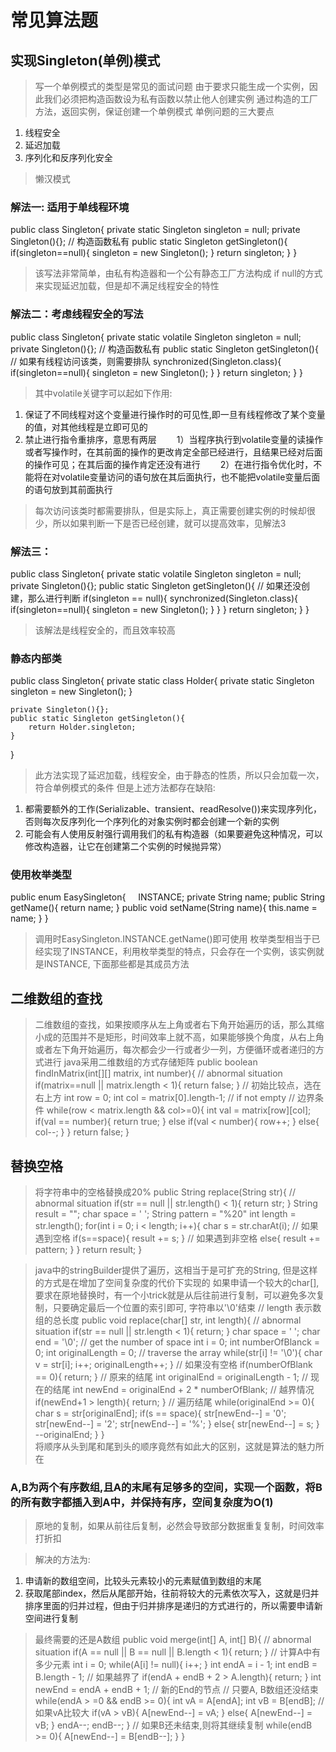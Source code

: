 # 常见算法题
## 实现Singleton(单例)模式
> 写一个单例模式的类型是常见的面试问题
> 由于要求只能生成一个实例，因此我们必须把构造函数设为私有函数以禁止他人创建实例
> 通过构造的工厂方法，返回实例，保证创建一个单例模式
> 单例问题的三大要点
1. 线程安全
2. 延迟加载
3. 序列化和反序列化安全
> 懒汉模式
### 解法一: 适用于单线程环境
>
public class Singleton{
    private static Singleton singleton = null;
    private Singleton(){}; // 构造函数私有
    public static Singleton getSingleton(){
        if(singleton==null){
            singleton = new Singleton();
        }
        return singleton;
    }
}

> 该写法非常简单，由私有构造器和一个公有静态工厂方法构成
if null的方式来实现延迟加载，但是却不满足线程安全的特性
### 解法二：考虑线程安全的写法
>
public class Singleton{
    private static volatile Singleton singleton = null;
    private Singleton(){}; // 构造函数私有
    public static Singleton getSingleton(){
        // 如果有线程访问该类，则需要排队
        synchronized(Singleton.class){
            if(singleton==null){
                singleton = new Singleton();
            }
        }
        return singleton;
    }
}

> 其中volatile关键字可以起如下作用:
1. 保证了不同线程对这个变量进行操作时的可见性,即一旦有线程修改了某个变量的值，对其他线程是立即可见的
2. 禁止进行指令重排序，意思有两层
　　1）当程序执行到volatile变量的读操作或者写操作时，在其前面的操作的更改肯定全部已经进行，且结果已经对后面的操作可见；在其后面的操作肯定还没有进行
　　2）在进行指令优化时，不能将在对volatile变量访问的语句放在其后面执行，也不能把volatile变量后面的语句放到其前面执行
> 每次访问该类时都需要排队，但是实际上，真正需要创建实例的时候却很少，所以如果判断一下是否已经创建，就可以提高效率，见解法3

### 解法三：
public class Singleton{
    private static volatile Singleton singleton = null;
    private Singleton(){};
    public static Singleton getSingleton(){
        // 如果还没创建，那么进行判断
        if(singleton == null){
            synchronized(Singleton.class){
                if(singleton==null){
                    singleton = new Singleton();
                }
            }
        }
        return singleton;
    }
}
> 该解法是线程安全的，而且效率较高

### 静态内部类
public class Singleton{
    private static class Holder{
        private static Singleton singleton = new Singleton();
    }

    private Singleton(){};
    public static Singleton getSingleton(){
        return Holder.singleton;
    }
}
> 此方法实现了延迟加载，线程安全，由于静态的性质，所以只会加载一次，符合单例模式的条件
> 但是上述方法都存在缺陷:
1. 都需要额外的工作(Serializable、transient、readResolve())来实现序列化，否则每次反序列化一个序列化的对象实例时都会创建一个新的实例
2. 可能会有人使用反射强行调用我们的私有构造器（如果要避免这种情况，可以修改构造器，让它在创建第二个实例的时候抛异常）

### 使用枚举类型
public enum EasySingleton{
    INSTANCE;
    private String name;
    public String getName(){
        return name;
    }
    public void setName(String name){
        this.name = name;
    }
}
> 调用时EasySingleton.INSTANCE.getName()即可使用
> 枚举类型相当于已经实现了INSTANCE，利用枚举类型的特点，只会存在一个实例，该实例就是INSTANCE, 下面那些都是其成员方法

## 二维数组的查找
> 二维数组的查找，如果按顺序从左上角或者右下角开始遍历的话，那么其缩小成的范围并不是矩形，时间效率上就不高，如果能够换个角度，从右上角或者左下角开始遍历，每次都会少一行或者少一列，方便循环或者递归的方式进行
> java采用二维数组的方式存储矩阵
public boolean findInMatrix(int[][] matrix, int number){
    // abnormal situation
    if(matrix==null || matrix.length < 1){
        return false;
    }
    // 初始比较点，选在右上方
    int row = 0;
    int col = matrix[0].length-1;
    // if not empty
    // 边界条件
    while(row < matrix.length && col>=0){
        int val = matrix[row][col];
        if(val == number){
            return true;
        }
        else if(val <  number){
            row++;
        }
        else{
            col--;
        }
    }
    return false;
}

## 替换空格
> 将字符串中的空格替换成20%
public String replace(String str){
    // abnormal situation
    if(str == null || str.length() < 1){
        return str;
    }
    String result = "";
    char space = ' ';
    String pattern = "%20"
    int length = str.length();
    for(int i = 0; i < length; i++){
        char s = str.charAt(i);
        // 如果遇到空格
        if(s==space){
            result += s;
        }
        // 如果遇到非空格
        else{
            result += pattern;
        }
    }
    return result;
}

> java中的stringBuilder提供了遍历，这相当于是可扩充的String, 但是这样的方式是在增加了空间复杂度的代价下实现的
> 如果申请一个较大的char[], 要求在原地替换时，有一个小trick就是从后往前进行复制，可以避免多次复制，只要确定最后一个位置的索引即可, 字符串以'\0'结束
// length 表示数组的总长度
public void replace(char[] str, int length){
    // abnormal situation
    if(str == null || str.length < 1){
        return;
    }
    char space = ' ';
    char end = '\0';
    // get the number of space
    int i = 0;
    int numberOfBlanck = 0;
    int originalLength = 0;
    // traverse the array
    while(str[i] != '\0'){
        char v = str[i];
        i++;
        originalLength++;
    }
    // 如果没有空格
    if(numberOfBlank == 0){
        return;
    }
    // 原来的结尾
    int originalEnd = originalLength - 1;
    // 现在的结尾
    int newEnd = originalEnd + 2 * numberOfBlank;
    // 越界情况
    if(newEnd+1 > length){
        return;
    }
    // 遍历结尾
    while(originalEnd >= 0){
        char s = str[originalEnd];
        if(s == space){
            str[newEnd--] = '0';
            str[newEnd--] = '2';
            str[newEnd--] = '%';
        }
        else{
            str[newEnd--] = s;
        }
        --originalEnd;
    }
}   
> 将顺序从头到尾和尾到头的顺序竟然有如此大的区别，这就是算法的魅力所在

### A,B为两个有序数组,且A的末尾有足够多的空间，实现一个函数，将B的所有数字都插入到A中，并保持有序，空间复杂度为O(1)
> 原地的复制，如果从前往后复制，必然会导致部分数据重复复制，时间效率打折扣

> 解决的方法为:
1. 申请新的数组空间，比较头元素较小的元素赋值到数组的末尾
2. 获取尾部index，然后从尾部开始，往前将较大的元素依次写入，这就是归并排序里面的归并过程，但由于归并排序是递归的方式进行的，所以需要申请新空间进行复制
> 最终需要的还是A数组
public void merge(int[] A, int[] B){
    // abnormal situation
    if(A == null || B == null || B.length < 1){
        return;
    }
    // 计算A中有多少元素
    int i = 0;
    while(A[i] != null){
        i++;
    }
    int endA = i - 1;
    int endB = B.length - 1;
    // 如果越界了
    if(endA + endB + 2 > A.length){
        return;
    }
    int newEnd =  endA + endB + 1; // 新的End的节点
    // 只要A, B数组还没结束
    while(endA > =0 && endB >= 0){
        int vA = A[endA];
        int vB = B[endB];
        // 如果vA比较大
        if(vA > vB){
            A[newEnd--] = vA;
        }
        else{
            A[newEnd--] = vB;
        }
        endA--;
        endB--;
    }
    // 如果B还未结束,则将其继续复制
    while(endB >= 0){
        A[newEnd--] = B[endB--];
    }
}

##

